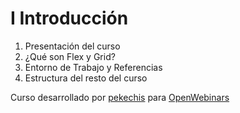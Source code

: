 # I Introducción

1. Presentación del curso
2. ¿Qué son Flex y Grid?
3. Entorno de Trabajo y Referencias
4. Estructura del resto del curso

Curso desarrollado por [pekechis](http://github.com/pekechis) para [OpenWebinars](https://openwebinars.net/)
